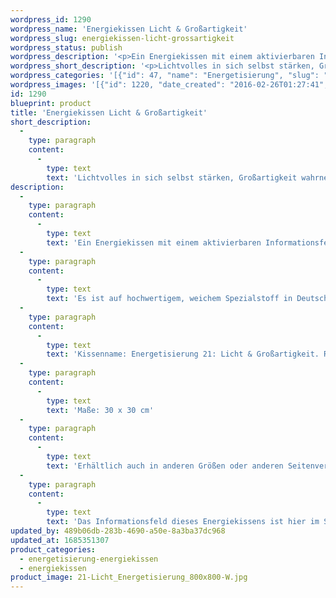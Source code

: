 ```yaml
---
wordpress_id: 1290
wordpress_name: 'Energiekissen Licht & Großartigkeit'
wordpress_slug: energiekissen-licht-grossartigkeit
wordpress_status: publish
wordpress_description: '<p>Ein Energiekissen mit einem aktivierbaren Informationsfeld zu ''Licht'' und Großartigkeit sowie dem energetischen Zugang zu den dazugehörigen universellen Wissenspools.</p><p>Es ist auf hochwertigem, weichem Spezialstoff in Deutschland gedruckt und sorgfältig in Handarbeit in Deutschland mit Reißverschluss genäht. Laut Herstellerangaben ist der farbintensive Druck 70 Jahre lichtecht, waschbar (Wollwaschgang, 20°) und in einem umweltorientierten Verfahren hergestellt.</p><p>Kissenname: Energetisierung 21: Licht &amp; Großartigkeit. Reihe: Energetisierung</p><p>Maße: 30 x 30 cm</p><p>Erhältlich auch in anderen Größen oder anderen Seitenverhältnissen. Bitte kontaktieren Sie uns hierfür unter <a href="mailto:info@elvedenverlag.de">info@elvedenverlag.de</a>.</p><p>Das Informationsfeld dieses Energiekissens ist hier im Shop auch erhältlich als <a href="https://my.feenbaum.de/produkt-kategorie/energiebilder/fotokarten/energetisierung-fotokarten/">Fotokarte</a>, <a href="https://my.feenbaum.de/produkt-kategorie/energiebilder/wandbilder/energetisierung/">Wandbild</a> und <a href="https://my.feenbaum.de/produkt-kategorie/energiesprays/energetisierung-energiesprays/">Energiespray</a></p><p><a href="https://my.feenbaum.de/anwendung-energiekissen/">Anwendungshinweise</a></p>'
wordpress_short_description: '<p>Lichtvolles in sich selbst stärken, Großartigkeit wahrnehmen</p>'
wordpress_categories: '[{"id": 47, "name": "Energetisierung", "slug": "energetisierung-energiekissen"}, {"id": 28, "name": "Energiekissen", "slug": "energiekissen"}]'
wordpress_images: '[{"id": 1220, "date_created": "2016-02-26T01:27:41", "date_created_gmt": "2016-02-25T23:27:41", "date_modified": "2016-02-26T01:27:41", "date_modified_gmt": "2016-02-25T23:27:41", "src": "https://my.feenbaum.de/wp-content/uploads/2016/02/21-Licht_Energetisierung_800x800-W.jpg", "name": "21 Licht_Energetisierung_800x800-W", "alt": ""}]'
id: 1290
blueprint: product
title: 'Energiekissen Licht & Großartigkeit'
short_description:
  -
    type: paragraph
    content:
      -
        type: text
        text: 'Lichtvolles in sich selbst stärken, Großartigkeit wahrnehmen'
description:
  -
    type: paragraph
    content:
      -
        type: text
        text: 'Ein Energiekissen mit einem aktivierbaren Informationsfeld zu ''Licht'' und Großartigkeit sowie dem energetischen Zugang zu den dazugehörigen universellen Wissenspools.'
  -
    type: paragraph
    content:
      -
        type: text
        text: 'Es ist auf hochwertigem, weichem Spezialstoff in Deutschland gedruckt und sorgfältig in Handarbeit in Deutschland mit Reißverschluss genäht. Laut Herstellerangaben ist der farbintensive Druck 70 Jahre lichtecht, waschbar (Wollwaschgang, 20°) und in einem umweltorientierten Verfahren hergestellt.'
  -
    type: paragraph
    content:
      -
        type: text
        text: 'Kissenname: Energetisierung 21: Licht & Großartigkeit. Reihe: Energetisierung'
  -
    type: paragraph
    content:
      -
        type: text
        text: 'Maße: 30 x 30 cm'
  -
    type: paragraph
    content:
      -
        type: text
        text: 'Erhältlich auch in anderen Größen oder anderen Seitenverhältnissen. Bitte kontaktieren Sie uns hierfür unter info@elvedenverlag.de.'
  -
    type: paragraph
    content:
      -
        type: text
        text: 'Das Informationsfeld dieses Energiekissens ist hier im Shop auch erhältlich als Fotokarte, Wandbild und Energiespray'
updated_by: 489b06db-283b-4690-a50e-8a3ba37dc968
updated_at: 1685351307
product_categories:
  - energetisierung-energiekissen
  - energiekissen
product_image: 21-Licht_Energetisierung_800x800-W.jpg
---
```

